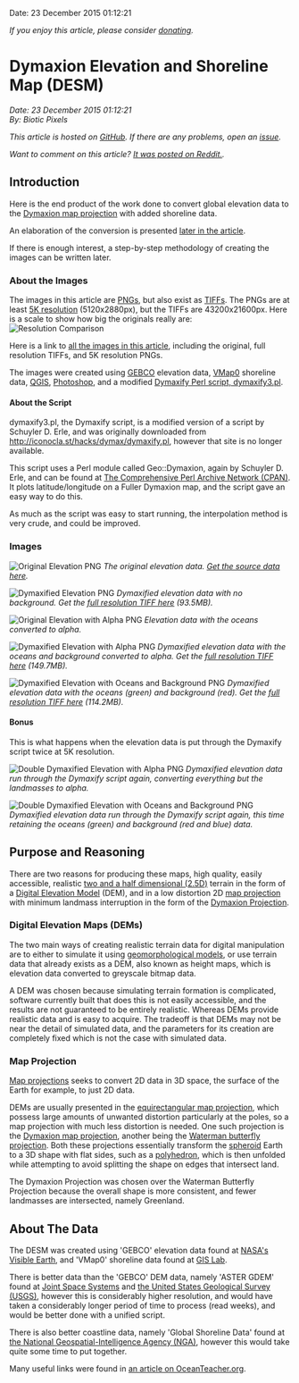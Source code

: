 Date: 23 December 2015 01:12:21

*If you enjoy this article, please consider [donating](bioticpixels.com/supporting "Supporting Biotic Pixels").*

# Dymaxion Elevation and Shoreline Map (DESM)

*Date: 23 December 2015 01:12:21*  
*By: Biotic Pixels*

*This article is hosted on [GitHub](https://github.com/BioticPixels/BioticPixels/tree/gh-pages/articles "Articles github.com"). If there are any problems, open an [issue](https://github.com/BioticPixels/BioticPixels/issues "bioticpixels.com Issues github.com").*

*Want to comment on this article? [It was posted on Reddit.](https://redd.it/3y64ae "reddit.com").*

## Introduction

Here is the end product of the work done to convert global elevation data to the [Dymaxion map projection](https://bfi.org/about-fuller/big-ideas/dymaxion-world/dymaxion-map "Buckminster Fuller Institute bfi.org") with added shoreline data.

An elaboration of the conversion is presented [later in the article](purpose "Purpose and Reasoning").

If there is enough interest, a step-by-step methodology of creating the images can be written later.

### About the Images

The images in this article are [PNGs](https://en.wikipedia.org/wiki/Portable_Network_Graphics "Portable Network Graphics wikipedia.org"), but also exist as [TIFFs](https://en.wikipedia.org/wiki/Tagged_Image_File_Format "Tagged Image File Format wikipedia.org"). The PNGs are at least [5K resolution](https://en.wikipedia.org/wiki/5K_resolution "5K resolution wikipedia.org") (5120x2880px), but the TIFFs are 43200x21600px. Here is a scale to show how big the originals really are:  
![Resolution Comparison](images/png/other/size_comparison_small.png "Resolution Comparison")

Here is a link to [all the images in this article](images "Article Images Including TIFFs"), including the original, full resolution TIFFs, and 5K resolution PNGs.

The images were created using [GEBCO][0] elevation data, [VMap0][1] shoreline data, [QGIS](http://www.qgis.org/en/site/ "QGIS qgis.org"), [Photoshop](http://www.photoshop.com/products/photoshop "Photoshop photoshop.com"), and a modified [Dymaxify Perl script, dymaxify3.pl](https://github.com/BioticPixels/Dymaxify "Dymaxify Perl Scripts github.com").

#### About the Script

dymaxify3.pl, the Dymaxify script, is a modified version of a script by Schuyler D. Erle, and was originally downloaded from http://iconocla.st/hacks/dymax/dymaxify.pl, however that site is no longer available.

This script uses a Perl module called Geo::Dymaxion, again by Schuyler D. Erle, and can be found at [The Comprehensive Perl Archive Network  (CPAN)](https://metacpan.org/pod/Geo::Dymaxion "metacpan.org"). It plots latitude/longitude on a Fuller Dymaxion map, and the script gave an easy way to do this.

As much as the script was easy to start running, the interpolation method is very crude, and could be improved.

### Images

![Original Elevation PNG](images/png/original_elevation.png "Original Elevation PNG")
*The original elevation data. [Get the source data here][0].*

![Dymaxified Elevation PNG](images/png/elevation_small.png "Dymaxified Elevation PNG")
*Dymaxified elevation data with no background. Get the [full resolution TIFF here](https://drive.google.com/file/d/0B4ugcbzXgPzQWkRORjJWVEtkWTA/view?usp=sharing "Elevation TIFF") (93.5MB).*

![Original Elevation with Alpha PNG](images/png/original_elevation_alpha_small.png "Original Elevation with Alpha PNG")
*Elevation data with the oceans converted to alpha.*

![Dymaxified Elevation with Alpha PNG](images/png/elevation_alpha_small.png "Dymaxified Elevation with Alpha PNG")
*Dymaxified elevation data with the oceans and background converted to alpha. Get the [full resolution TIFF here](https://drive.google.com/file/d/0B4ugcbzXgPzQVEduYkI3S1J1bTQ/view?usp=sharing "Elevation with Alpha TIFF") (149.7MB).*

![Dymaxified Elevation with Oceans and Background PNG](images/png/all_small.png "Dymaxified Elevation with Oceans and Background PNG")
*Dymaxified elevation data with the oceans (green) and background (red). Get the [full resolution TIFF here](https://drive.google.com/file/d/0B4ugcbzXgPzQNFdkazRuSmQ3ZUE/view?usp=sharing "Elevation with Oceans and Background TIFF") (114.2MB).*

#### Bonus

This is what happens when the elevation data is put through the Dymaxify script twice at 5K resolution.

![Double Dymaxified Elevation with Alpha PNG](images/png/landmass_alpha_dymaxified_small.png "Double Dymaxified Elevation with Alpha PNG")
*Dymaxified elevation data run through the Dymaxify script again, converting everything but the landmasses to alpha.*

![Double Dymaxified Elevation with Oceans and Background PNG](images/png/all_dymaxified_small.png "Double Dymaxified Elevation with Oceans and Background PNG")
*Dymaxified elevation data run through the Dymaxify script again, this time retaining the oceans (green) and background (red and blue) data.*

## Purpose and Reasoning

There are two reasons for producing these maps, high quality, easily accessible, realistic [two and a half dimensional (2.5D)](https://en.wikipedia.org/wiki/2.5D "2.5D wikipedia.org") terrain in the form of a [Digital Elevation Model](https://en.wikipedia.org/wiki/Digital_elevation_model "Digital Elevation Model wikipedia.org") (DEM), and in a low distortion 2D [map projection](https://en.wikipedia.org/wiki/Map_projection "Map Projection wikipedia.org") with minimum landmass interruption in the form of the [Dymaxion Projection][2].

### Digital Elevation Maps (DEMs)

The two main ways of creating realistic terrain data for digital manipulation are to either to simulate it using [geomorphological models](https://www.youtube.com/watch?v=kkuZtm7ENOA "Landscape Evolution youtube.com"), or use terrain data that already exists as a DEM, also known as height maps, which is elevation data converted to greyscale bitmap data.

A DEM was chosen because simulating terrain formation is complicated, software currently built that does this is not easily accessible, and the results are not guaranteed to be entirely realistic. Whereas DEMs provide realistic data and is easy to acquire. The tradeoff is that DEMs may not be near the detail of simulated data, and the parameters for its creation are completely fixed which is not the case with simulated data.

### Map Projection

[Map projections](https://en.wikipedia.org/wiki/Map_projection "Map Projection wikipedia.org") seeks to convert 2D data in 3D space, the surface of the Earth for example, to just 2D data.

DEMs are usually presented in the [equirectangular map projection](https://en.wikipedia.org/wiki/Equirectangular_projection "Equirectangular Projection wikipedia.org"), which possess large amounts of unwanted distortion particularly at the poles, so a map projection with much less distortion is needed. One such projection is the [Dymaxion map projection][2], another being the [Waterman butterfly projection](https://en.wikipedia.org/wiki/Waterman_butterfly_projection "Waterman Butterfly Projection wikipedia.org"). Both these projections essentially transform the [spheroid](https://en.wikipedia.org/wiki/Spheroid "Spheroid wikipedia.org") Earth to a 3D shape with flat sides, such as a [polyhedron](https://en.wikipedia.org/wiki/Polyhedron "Polyhedron wikipedia.org"), which is then unfolded while attempting to avoid splitting the shape on edges that intersect land.

The Dymaxion Projection was chosen over the Waterman Butterfly Projection because the overall shape is more consistent, and fewer landmasses are intersected, namely Greenland.

## About The Data

The DESM was created using 'GEBCO' elevation data found at [NASA's Visible Earth][0], and 'VMap0' shoreline data found at [GIS Lab][1].

There is better data than the 'GEBCO' DEM data, namely 'ASTER GDEM' found at [Joint Space Systems](http://gdem.ersdac.jspacesystems.or.jp/search.jsp "jspacesystems.or.jp") and [the United States Geological Survey (USGS)](http://gdex.cr.usgs.gov/gdex/ "usgs.gov"), however this is considerably higher resolution, and would have taken a considerably longer period of time to process (read weeks), and would be better done with a unified script.

There is also better coastline data, namely 'Global Shoreline Data' found at [the National Geospatial-Intelligence Agency (NGA)](http://msi.nga.mil/NGAPortal/DNC.portal?_nfpb=true&_pageLabel=dnc_portal_page_72 "nga.mil"), however this would take quite some time to put together.

Many useful links were found in [an article on OceanTeacher.org](http://library.oceanteacher.org/OTMediawiki/index.php/Coastlines_and_Land_Masks#World_Vector_Shoreline_.28WVS.29 "oceanteacher.org").

[0]: http://visibleearth.nasa.gov/view.php?id=73934 "NASA Visible Earth visibleearth.nasa.gov"
[1]: http://gis-lab.info/qa/vmap0-eng.html "gis-lab.info"
[2]: https://en.wikipedia.org/wiki/Dymaxion_map "Dymaxion Projection wikipedia.org"
